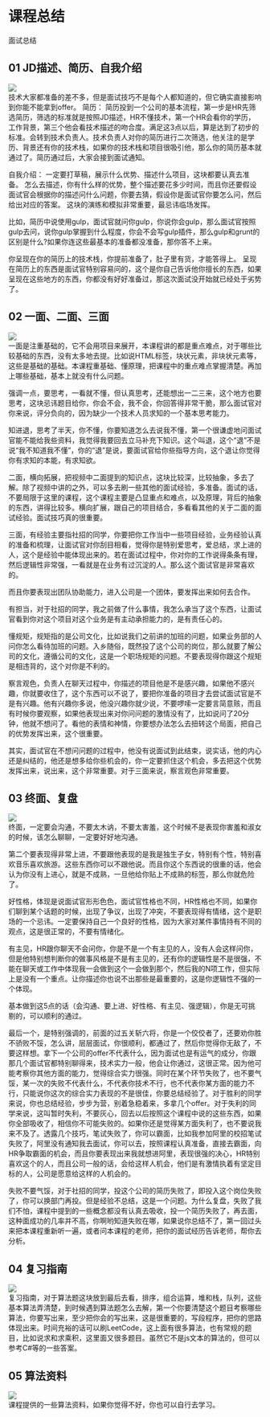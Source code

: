 # 课程总结
面试总结
## 01 JD描述、简历、自我介绍
![](https://github.com/jingfeidi/jingfeidi.github.io/blob/master/interview/01/img/20200116161709.png)<br>
技术大家都准备的差不多，但是面试技巧不是每个人都知道的，但它确实直接影响到你能不能拿到offer。
简历：
简历投到一个公司的基本流程，第一步是HR先筛选简历，筛选的标准就是按照JD描述，HR不懂技术，第一个HR会看你的学历，工作背景，第三个他会看技术描述的吻合度。满足这3点以后，算是达到了初步的标准。会转到技术负责人。技术负责人对你的简历进行二次筛选，他关注的是学历、背景还有你的技术栈，如果你的技术栈和项目很吸引他，那么你的简历基本就通过了。简历通过后，大家会接到面试通知。

自我介绍：
一定要打草稿，展示什么优势、描述什么项目，这块都要认真去准备。
怎么去描述，你有什么样的优势，整个描述要花多少时间，而且你还要假设面试官会根据你的描述问什么问题，你要去猜，假设你是面试官你要怎么问，然后给出对应的答案。
这块的演练和模拟非常重要，最忌讳临场发挥。

比如，简历中说使用gulp，面试官就问你gulp，你说你会gulp，那么面试官按照gulp去问，说你gulp掌握到什么程度，你会不会写gulp插件，那么gulp和grunt的区别是什么?如果你连这些最基本的准备都没准备，那你答不上来。

你呈现在你的简历上的技术栈，你提前准备了，肚子里有货，才能答得上。
呈现在简历上的东西是面试官特别容易问的，这个是你自己告诉他你擅长的东西，如果呈现在这些地方的东西，你都没有好好准备过，那这次面试没开始就已经处于劣势了。

## 02 一面、二面、三面
![](https://github.com/jingfeidi/jingfeidi.github.io/blob/master/interview/01/img/20200116162232.png)<br>
一面是注重基础的，它不会用项目来展开，本课程讲的都是重点难点，对于哪些比较基础的东西，没有太多地去提。比如说HTML标签，块状元素，非块状元素等，这些是基础的基础。本课程重基础、懂原理，把课程中的重点难点掌握清楚。再加上哪些基础，基本上就没有什么问题。

强调一点，要思考，一看就不懂，但认真思考，还能想出一二三来，这个地方也要思考，这块忌讳题目给你，你会不会，我不会，你回答得非常干脆，那么面试官对你来说，评分负向的，因为缺少一个技术人员求知的一个基本思考能力。

知进退，思考了半天，你不懂，你要知道怎么去说我不懂，第一个很谦虚地问面试官能不能给我些资料，我觉得我要回去立马补充下知识。这个叫退，这个“退”不是说“我不知道我不懂”，你的“退”是说，要面试官给你些指导方向，这个退让你觉得你有求知的本能，有求知欲。


二面，横向拓展，把视频中二面提到的知识点，这块比较深，比较抽象，多去了解。除了视频中讲的之外，可以多去刷一些其他的面试经验，多准备。面试的话，不要局限于这里的课程，这个课程主要是凸显重点和难点，以及原理，背后的抽象的东西，讲得比较多。横向扩展，跟自己的项目结合，多看看其他的关于二面的面试经验。面试技巧真的很重要。

三面，有经验主要指社招的同学，你要把你工作当中一些项目经验，业务经验认真的准备和梳理，让面试官对你刮目相看，觉得你是特别爱思考，爱总结，求上进的人，这个是经验中能体现出来的。若在面试过程中，你对你的工作说得条条有理，然后逻辑性非常强，一看就是在业务有过沉淀的人。那么这个面试官是非常喜欢的。

而且你要表现出团队协助能力，进入公司是一个团体，要发挥出来如何去合作。

有担当，对于社招的同学，我之前做了什么事情，我怎么承当了这个东西，让面试官看到你对这个项目对这个业务是有主动承担能力的，是有责任心的。

懂规矩，规矩指的是公司文化，比如说我们之前讲的加班的问题，如果业务部的人问你怎么看待加班的问题。入乡随俗，既然投了这个公司的岗位，那么就要了解公司的文化，遵循公司的文化，这是一个职场规矩的问题。不要表现得你跟这个规矩是相违背的，这个对你是不利的。

察言观色，负责人在聊天过程中，你描述的项目他是不是感兴趣，如果他不感兴趣，你就要收住了，这个东西可以不说了，要把你准备的项目才去尝试面试官是不是有兴趣。他有兴趣你多说，他没兴趣你就少说，不要啰嗦一定要言简意赅，而且有时候你要观察，如果他表现出来对你问问题的激情没有了，比如说问了20分钟，他就不想问了。看他的表情和神情，你要想办法怎么去扭转这个局面，把自己的优势发挥出来，这个很重要。

其实，面试官在不想问问题的过程中，他没有说面试到此结束，说实话，他的内心还是纠结的，他还是想多给你些机会的，你一定要抓住这个机会，多去把这个优势发挥出来，说出来，这个非常重要。对于三面来说，察言观色非常重要。
## 03 终面、复盘
![](https://github.com/jingfeidi/jingfeidi.github.io/blob/master/interview/01/img/20200116163240.png)<br>
终面，一定要会沟通，不要太木讷，不要太害羞，这个时候不是表现你害羞和淑女的时候，该怎么聊聊，一定要好好地沟通。

第二个要表现得非常上进，不要跟他表现的是我是独生子女，特别有个性，特别喜欢音乐喜欢旅游。这些东西你可以不跟他说。而且你这个东西说的很重的话，他会认为你没有上进心，就是不成熟，一旦他给你贴上不成熟的标签，那么你就危险了。

好性格，体现是说面试官形形色色，面试官性格也不同，HR性格也不同，如果你们聊到某个话题的时候，出现了争议，出现了冲突，不要表现得有情绪，这个是职场的一个忌讳。一定要保持自己一个良好的性格，因为大家对某件事情持有不同的观点，这是很正常的，不要有情绪化。

有主见，HR跟你聊天不会问你，你是不是一个有主见的人，没有人会这样问你，但是他特别想判断你的做事风格是不是有主见的，还有你的逻辑性是不是很强，不能在聊天或工作中体现我一会做到这个一会做到那个，然后我的N项工作，但实际上是没有一个重点。让你描述你也说不出那些是最重要的，这是你逻辑性不强的一个体现。

基本做到这5点的话（会沟通、要上进、好性格、有主见、强逻辑），你是无可挑剔的，可以顺利的通过。

最后一个，是特别强调的，前面的过五关斩六将，你是一个佼佼者了，还要劝你胜不骄败不馁，怎么讲，层层面试，你很顺利，都通过了，然后你觉得你无敌了，不要这样想。拿下一个公司的offer不代表什么，因为面试也是有运气的成分，你跟那几个面试官都特别聊得来，技术实力一般，他会让你通过，这很正常。因为他可能考察你其他方面的能力，觉得综合实力很强。同时在某个环节失败了，也不要气馁，某一次的失败不代表什么，不代表你技术不行，也不代表你某方面的能力不行，只能说你这次的综合实力表现的不是很佳，你要总结经验了。对于胜利的同学来说，你也总结经验，步步为营，别着急稳着来，多拿几个offer。对于失利的同学来说，这叫暂时失利，不要灰心，回去以后按照这个课程中说的这些东西，如果你全部吸收了，相信你不可能失败的。如果你还是觉得某方面失利了，也不要说我来不及了。透露几个技巧，笔试失败了，你可以霸面，比如我参加阿里的校招笔试失败了，阿里没有通知我去面试，你可以去，按照课程认真准备，直接去霸面，向HR争取霸面的机会，而且你要表现出来我就想进阿里，表现很强的决心，HR特别喜欢这个的人，而且公司一般的话，会给这样人机会，他们是有激情执着有坚定目标的人，公司是愿意给这样的人机会的。 

失败不要气馁，对于社招的同学，投这个公司的简历失败了，即投入这个岗位失败了，你可以换部门再投。但是经验不总结，这是一个问题。为什么复盘，失败了我们不怕，课程中提到的一些概念都没有认真去吸收，投一个简历失败了，再去面，这种面成功的几率并不高，你啊哟知道失败在哪，如果说你总结不了，第一回过头来把本课程重新听一遍，或者问本课程的老师，把你的面试经历告诉老师，帮你去分析。

## 04 复习指南
![](https://github.com/jingfeidi/jingfeidi.github.io/blob/master/interview/01/img/20200116163403.png)<br>
复习指南，对于算法题这块放到最后去看，排序，组合运算，堆和栈，队列，这些基本算法弄清楚，到时候遇到算法题怎么去解，第一个你要清楚这个题目考察哪些算法，你要写出来，至少把你会的写出来，这是很重要的，写段程序，把你的思路体现出来。时间充裕的话可以刷LeetCode，这上面有很多算法，也有常规的题目，比如说求和求乘积，这里面又很多题目。虽然它不是js文本的算法的，但可以参考C#等的一些答案。

## 05 算法资料
![](https://github.com/jingfeidi/jingfeidi.github.io/blob/master/interview/01/img/20200116163544.png)<br>
课程提供的一些算法资料，如果你觉得不好，你也可以自行去学习。
